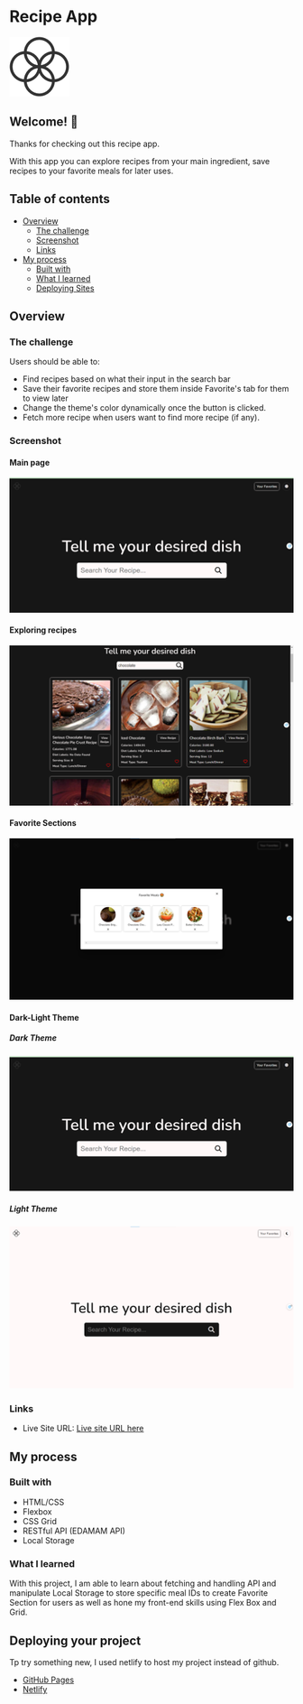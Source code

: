 # Recipe App

![Design preview for the Results summary component coding challenge](./imgs/logo.png)

## Welcome! 👋

Thanks for checking out this recipe app.

With this app you can explore recipes from your main ingredient, save recipes to your favorite meals for later uses.

## Table of contents

- [Overview](#overview)
  - [The challenge](#the-challenge)
  - [Screenshot](#screenshot)
  - [Links](#links)
- [My process](#my-process)
  - [Built with](#built-with)
  - [What I learned](#what-i-learned)
  - [Deploying Sites](#deploying_projects)

## Overview

### The challenge

Users should be able to:

- Find recipes based on what their input in the search bar
- Save their favorite recipes and store them inside Favorite's tab for them to view later
- Change the theme's color dynamically once the button is clicked.
- Fetch more recipe when users want to find more recipe (if any).

### Screenshot

#### Main page

![](./imgs/main-page.png)

#### Exploring recipes

![](./imgs/find-recipe.png)

#### Favorite Sections

![](./imgs/favorite.png)

#### Dark-Light Theme

##### Dark Theme

![](./imgs/main-page.png)

##### Light Theme

![](./imgs/light-theme.png)

### Links

- Live Site URL: [Live site URL here](https://recipeapp-phu.netlify.app/)

## My process

### Built with

- HTML/CSS
- Flexbox
- CSS Grid
- RESTful API (EDAMAM API)
- Local Storage

### What I learned

With this project, I am able to learn about fetching and handling API and manipulate Local Storage to store specific meal IDs to create Favorite Section for users as well as hone my front-end skills using Flex Box and Grid.

## Deploying your project

Tp try something new, I used netlify to host my project instead of github.

- [GitHub Pages](https://pages.github.com/)
- [Netlify](https://www.netlify.com/)
